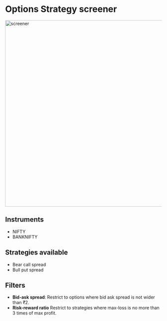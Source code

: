 # Options Strategy screener

<img width="600" alt="screener" src="https://github.com/user-attachments/assets/be67d01a-a26f-4331-9abc-465d541f38cd">

## Instruments
- NIFTY
- BANKNIFTY

## Strategies available
- Bear call spread
- Bull put spread

## Filters
- **Bid-ask spread**: Restrict to options where bid ask spread is not wider than ₹2.
- **Risk-reward ratio** Restrict to strategies where max-loss is no more than 3 times of max profit.

